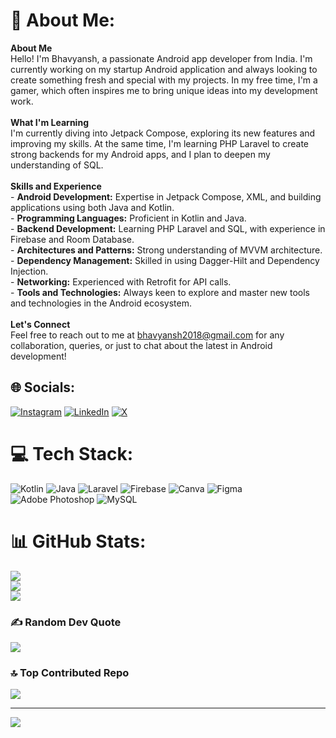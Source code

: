 # 💫 About Me:
<b>About Me</b><br>Hello! I'm Bhavyansh, a passionate Android app developer from India. I'm currently working on my startup Android application and always looking to create something fresh and special with my projects. In my free time, I'm a gamer, which often inspires me to bring unique ideas into my development work.<br><br><b>What I'm Learning</b><br>I'm currently diving into Jetpack Compose, exploring its new features and improving my skills. At the same time, I'm learning PHP Laravel to create strong backends for my Android apps, and I plan to deepen my understanding of SQL.<br><br><b>Skills and Experience</b><br>- <b>Android Development:</b> Expertise in Jetpack Compose, XML, and building applications using both Java and Kotlin.<br>- <b>Programming Languages:</b> Proficient in Kotlin and Java.<br>- <b>Backend Development:</b> Learning PHP Laravel and SQL, with experience in Firebase and Room Database.<br>- <b>Architectures and Patterns:</b> Strong understanding of MVVM architecture.<br>- <b>Dependency Management:</b> Skilled in using Dagger-Hilt and Dependency Injection.<br>- <b>Networking:</b> Experienced with Retrofit for API calls.<br>- <b>Tools and Technologies:</b> Always keen to explore and master new tools and technologies in the Android ecosystem.<br><br><b>Let's Connect</b><br>Feel free to reach out to me at bhavyansh2018@gmail.com for any collaboration, queries, or just to chat about the latest in Android development!


## 🌐 Socials:
[![Instagram](https://img.shields.io/badge/Instagram-%23E4405F.svg?logo=Instagram&logoColor=white)](https://instagram.com/bhavyansh_03) [![LinkedIn](https://img.shields.io/badge/LinkedIn-%230077B5.svg?logo=linkedin&logoColor=white)](https://www.linkedin.com/in/bhavyansh03/) [![X](https://img.shields.io/badge/X-black.svg?logo=X&logoColor=white)](https://x.com/Bhavyansh_03) 

# 💻 Tech Stack:
![Kotlin](https://img.shields.io/badge/kotlin-%237F52FF.svg?style=for-the-badge&logo=kotlin&logoColor=white) ![Java](https://img.shields.io/badge/java-%23ED8B00.svg?style=for-the-badge&logo=openjdk&logoColor=white) ![Laravel](https://img.shields.io/badge/laravel-%23FF2D20.svg?style=for-the-badge&logo=laravel&logoColor=white) ![Firebase](https://img.shields.io/badge/firebase-a08021?style=for-the-badge&logo=firebase&logoColor=ffcd34) ![Canva](https://img.shields.io/badge/Canva-%2300C4CC.svg?style=for-the-badge&logo=Canva&logoColor=white) ![Figma](https://img.shields.io/badge/figma-%23F24E1E.svg?style=for-the-badge&logo=figma&logoColor=white) ![Adobe Photoshop](https://img.shields.io/badge/adobe%20photoshop-%2331A8FF.svg?style=for-the-badge&logo=adobe%20photoshop&logoColor=white) ![MySQL](https://img.shields.io/badge/mysql-4479A1.svg?style=for-the-badge&logo=mysql&logoColor=white)
# 📊 GitHub Stats:
![](https://github-readme-stats.vercel.app/api?username=Bhavyansh03-tech&theme=dark&hide_border=false&include_all_commits=false&count_private=true)<br/>
![](https://github-readme-streak-stats.herokuapp.com/?user=Bhavyansh03-tech&theme=dark&hide_border=false)<br/>
![](https://github-readme-stats.vercel.app/api/top-langs/?username=js-bhavyansh&theme=dark&hide_border=false&include_all_commits=false&count_private=true&layout=compact)

### ✍️ Random Dev Quote
![](https://quotes-github-readme.vercel.app/api?type=horizontal&theme=radical)

### 🔝 Top Contributed Repo
![](https://github-contributor-stats.vercel.app/api?username=Bhavyansh03-tech&limit=5&theme=dark&combine_all_yearly_contributions=true)

---
[![](https://visitcount.itsvg.in/api?id=Bhavyansh03-tech&icon=0&color=0)](https://visitcount.itsvg.in)
